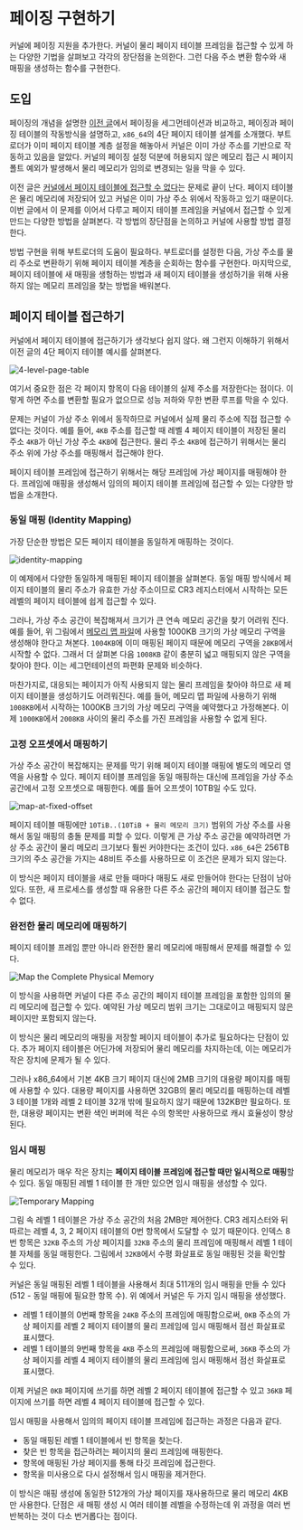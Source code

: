 # 페이징 구현하기

커널에 페이징 지원을 추가한다. 커널이 물리 페이지 테이블 프레임을 접근할 수 있게 하는 다양한 기법을 살펴보고 각각의 장단점을 논의한다. 그런 다음 주소 변환 함수와 새 매핑을 생성하는 함수를 구현한다.

## 도입

페이징의 개념을 설명한 [이전 글](https://yongj.in/rust%20os/rust-os-intoduction-to-paging/)에서 페이징을 세그먼테이션과 비교하고, 페이징과 페이징 테이블의 작동방식을 설명하고, `x86_64`의 4단 페이지 테이블 설계를 소개했다. 부트로더가 이미 페이지 테이블 계층 설정을 해놓아서 커널은 이미 가상 주소를 기반으로 작동하고 있음을 알았다. 커널의 페이징 설정 덕분에 허용되지 않은 메모리 접근 시 페이지 폴트 예외가 발생해서 물리 메모리가 임의로 변경되는 일을 막을 수 있다.

이전 글은 [커널에서 페이지 테이블에 접근할 수 없다](https://yongj.in/rust%20os/rust-os-intoduction-to-paging/#%ED%8E%98%EC%9D%B4%EC%A7%80-%ED%85%8C%EC%9D%B4%EB%B8%94-%EC%A0%91%EA%B7%BC%ED%95%98%EA%B8%B0)는 문제로 끝이 난다. 페이지 테이블은 물리 메모리에 저장되어 있고 커널은 이미 가상 주소 위에서 작동하고 있기 때문이다. 이번 글에서 이 문제를 이어서 다루고 페이지 테이블 프레임을 커널에서 접근할 수 있게 만드는 다양한 방법을 살펴본다. 각 방법의 장단점을 논의하고 커널에 사용할 방법 결정한다.

방법 구현을 위해 부트로더의 도움이 필요하다. 부트로더를 설정한 다음, 가상 주소를 물리 주소로 변환하기 위해 페이지 테이블 계층을 순회하는 함수를 구현한다. 마지막으로, 페이지 테이블에 새 매핑을 생헝하는 방법과 새 페이지 테이블을 생성하기을 위해 사용하지 않는 메모리 프레임을 찾는 방법을 배워본다.

## 페이지 테이블 접근하기

커널에서 페이지 테이블에 접근하기가 생각보다 쉽지 않다. 왜 그런지 이해하기 위해서 이전 글의 4단 페이지 테이블 예시를 살펴본다.

![4-level-page-table](https://os.phil-opp.com/paging-introduction/x86_64-page-table-translation.svg)

여기서 중요한 점은 각 페이지 항목이 다음 테이블의 실제 주소를 저장한다는 점이다. 이렇게 하면 주소를 변환할 필요가 없으므로 성능 저하와 무한 변환 루프를 막을 수 있다.

문제는 커널이 가상 주소 위에서 동작하므로 커널에서 실제 물리 주소에 직접 접근할 수 없다는 것이다. 예를 들어, `4KB` 주소를 접근할 때 레벨 4 페이지 테이블이 저장된 물리 주소 `4KB`가 아닌 가상 주소 `4KB`에 접근한다. 물리 주소 `4KB`에 접근하기 위해서는 물리 주소 위에 가상 주소를 매핑해서 접근해야 한다.

페이지 테이블 프레임에 접근하기 위해서는 해당 프레임에 가상 페이지를 매핑해야 한다. 프레임에 매핑을 생성해서 임의의 페이지 테이블 프레임에 접근할 수 있는 다양한 방법을 소개한다.

### 동일 매핑 (Identity Mapping)

가장 단순한 방법은 모든 페이지 테이블을 동일하게 매핑하는 것이다.

![identity-mapping](https://os.phil-opp.com/paging-implementation/identity-mapped-page-tables.svg)

이 예제에서 다양한 동일하게 매핑된 페이지 테이블을 살펴본다. 동일 매핑 방식에서 페이지 테이블의 물리 주소가 유효한 가상 주소이므로 CR3 레지스터에서 시작하는 모든 레벨의 페이지 테이블에 쉽게 접근할 수 있다.

그러나, 가상 주소 공간이 복잡해져서 크기가 큰 연속 메모리 공간을 찾기 어려워 진다. 예를 들어, 위 그림에서 [메모리 맵 파일](https://ko.wikipedia.org/wiki/%EB%A9%94%EB%AA%A8%EB%A6%AC_%EB%A7%B5_%ED%8C%8C%EC%9D%BC)에 사용할 1000KB 크기의 가상 메모리 구역을 생성해야 한다고 쳐본다. `1004KB`에 이미 매핑된 페이지 때문에 메모리 구역을 `28KB`에서 시작할 수 없다. 그래서 더 살펴본 다음 `1008KB` 같이 충분히 넓고 매핑되지 않은 구역을 찾아야 한다. 이는 세그먼테이션의 파편화 문제와 비슷하다.

마찬가지로, 대응되는 페이지가 아직 사용되지 않는 물리 프레임을 찾아야 하므로 새 페이지 테이블을 생성하기도 어려워진다. 예를 들어, 메모리 맵 파일에 사용하기 위해 `1008KB`에서 시작하는 1000KB 크기의 가상 메모리 구역을 예약했다고 가정해본다. 이제 `1000KB`에서 `2008KB` 사이의 물리 주소를 가진 프레임을 사용할 수 없게 된다.

### 고정 오프셋에서 매핑하기

가상 주소 공간이 복잡해지는 문제를 막기 위해 페이지 테이블 매핑에 별도의 메모리 영역을 사용할 수 있다. 페이지 테이블 프레임을 동일 매핑하는 대신에 프레임을 가상 주소 공간에서 고정 오프셋으로 매핑한다. 예를 들어 오프셋이 10TB일 수도 있다.

![map-at-fixed-offset](https://os.phil-opp.com/paging-implementation/page-tables-mapped-at-offset.svg)

페이지 테이블 매핑에만 `10TiB..(10TiB + 물리 메모리 크기)` 범위의 가상 주소를 사용해서 동일 매핑의 충돌 문제를 피할 수 있다. 이렇게 큰 가상 주소 공간을 예약하려면 가상 주소 공간이 물리 메모리 크기보다 훨씬 커야한다는 조건이 있다. `x86_64`은 256TB 크기의 주소 공간을 가지는 48비트 주소를 사용하므로 이 조건은 문제가 되지 않는다.

이 방식은 페이지 테이블을 새로 만들 때마다 매핑도 새로 만들어야 한다는 단점이 남아있다. 또한, 새 프로세스를 생성할 때 유용한 다른 주소 공간의 페이지 테이블 접근도 할 수 없다.

### 완전한 물리 메모리에 매핑하기

페이지 테이블 프레임 뿐만 아니라 완전한 물리 메모리에 매핑해서 문제를 해결할 수 있다.

![Map the Complete Physical Memory](https://os.phil-opp.com/paging-implementation/map-complete-physical-memory.svg)

이 방식을 사용하면 커널이 다른 주소 공간의 페이지 테이블 프레임을 포함한 임의의 물리 메모리에 접근할 수 있다. 예약된 가상 메모리 범위 크기는 그대로이고 매핑되지 않은 페이지만 포함되지 않는다.

이 방식은 물리 메모리의 매핑을 저장할 페이지 테이블이 추가로 필요하다는 단점이 있다. 추가 페이지 테이블은 어딘가에 저장되어 물리 메모리를 차지하는데, 이는 메모리가 작은 장치에 문제가 될 수 있다.

그러나 x86_64에서 기본 4KB 크기 페이지 대신에 2MB 크기의 대용량 페이지를 매핑에 사용할 수 있다. 대용량 페이지를 사용하면 32GB의 물리 메모리를 매핑하는데 레벨 3 테이블 1개와 레벨 2 테이블 32개 밖에 필요하지 않기 때문에 132KB만 필요하다. 또한, 대용량 페이지는 변환 색인 버퍼에 적은 수의 항목만 사용하므로 캐시 효율성이 향상된다.

### 임시 매핑

물리 메모리가 매우 작은 장치는 **페이지 테이블 프레임에 접근할 때만 일시적으로 매핑**할 수 있다. 동일 매핑된 레벨 1 테이블 한 개만 있으면 임시 매핑을 생성할 수 있다.

![Temporary Mapping](https://os.phil-opp.com/paging-implementation/temporarily-mapped-page-tables.svg)

그림 속 레벨 1 테이블은 가상 주소 공간의 처음 2MB만 제어한다. CR3 레지스터와 뒤따르는 레벨 4, 3, 2 페이지 테이블의 0번 항목에서 도달할 수 있기 때문이다. 인덱스 8번 항목은 `32KB` 주소의 가상 페이지를 `32KB` 주소의 물리 프레임에 매핑해서 레벨 1 테이블 자체를 동일 매핑한다. 그림에서 `32KB`에서 수평 화살표로 동일 매핑된 것을 확인할 수 있다.

커널은 동일 매핑된 레벨 1 테이블을 사용해서 최대 511개의 임시 매핑을 만들 수 있다 (512 - 동일 매핑에 필요한 항목 수). 위 예에서 커널은 두 가지 임시 매핑을 생성했다.

- 레벨 1 테이블의 0번째 항목을 `24KB` 주소의 프레임에 매핑함으로써, `0KB` 주소의 가상 페이지를 레벨 2 페이지 테이블의 물리 프레임에 임시 매핑해서 점선 화살표로 표시했다.
- 레벨 1 테이블의 9번째 항목을 `4KB` 주소의 프레임에 매핑함으로써, `36KB` 주소의 가상 페이지를 레벨 4 페이지 테이블의 물리 프레임에 임시 매핑해서 점선 화살표로 표시했다.

이제 커널은 `0KB` 페이지에 쓰기를 하면 레벨 2 페이지 테이블에 접근할 수 있고 `36KB` 페이지에 쓰기를 하면 레벨 4 페이지 테이블에 접근할 수 있다.

임시 매핑을 사용해서 임의의 페이지 테이블 프레임에 접근하는 과정은 다음과 같다.

- 동일 매핑된 레벨 1 테이블에서 빈 항목을 찾는다.
- 찾은 빈 항목을 접근하려는 페이지의 물리 프레임에 매핑한다.
- 항목에 매핑된 가상 페이지를 통해 타깃 프레임에 접근한다.
- 항목을 미사용으로 다시 설정해서 임시 매핑을 제거한다.

이 방식은 매핑 생성에 동일한 512개의 가상 페이지를 재사용하므로 물리 메모리 4KB만 사용한다. 단점은 새 매핑 생성 시 여러 테이블 레벨을 수정하는데 위 과정을 여러 번 반복하는 것이 다소 번거롭다는 점이다.

